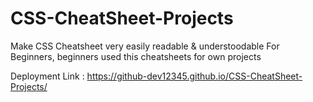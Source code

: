 # CSS-CheatSheet-Projects
Make CSS Cheatsheet very easily readable &amp; understoodable For Beginners, beginners used this cheatsheets for own projects

Deployment Link : https://github-dev12345.github.io/CSS-CheatSheet-Projects/

